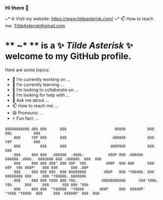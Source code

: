 ### Hi there 👋

~* 🌐 Visit my website: https://www.tildeasterisk.com/
~* 📫 How to reach me: TildeAsterisk@gmail.com


** ~* ** is a ✨ _Tilde Asterisk_ ✨ welcome to my GitHub profile.
=======
Here are some topics:

- 🔭 I’m currently working on ...
- 🌱 I’m currently learning ...
- 👯 I’m looking to collaborate on ...
- 🤔 I’m looking for help with ...
- 💬 Ask me about ...
- 📫 How to reach me: ...
- 😄 Pronouns: ...
- ⚡ Fun fact: ...

```
88888888888 d8b 888      888                      d8888          888                    d8b          888      
    888     Y8P 888      888                     d88888          888                    Y8P          888      
    888         888      888                    d88P888          888                                 888      
    888     888 888  .d88888  .d88b.           d88P 888 .d8888b  888888 .d88b.  888d888 888 .d8888b  888  888 
    888     888 888 d88" 888 d8P  Y8b         d88P  888 88K      888   d8P  Y8b 888P"   888 88K      888 .88P 
    888     888 888 888  888 88888888        d88P   888 "Y8888b. 888   88888888 888     888 "Y8888b. 888888K  
    888     888 888 Y88b 888 Y8b.           d8888888888      X88 Y88b. Y8b.     888     888      X88 888 "88b 
    888     888 888  "Y88888  "Y8888       d88P     888  88888P'  "Y888 "Y8888  888     888  88888P' 888  888 
```

<!-- <h1><strong>~ CandyBox, The Original.</strong></h1>
                <iframe id="cbframe" scrolling="no" frameBorder="0"  src="https://candybox2.github.io/candybox/"></iframe>
                <p>* When working on creating an ASCII art web game, it is hard not to draw inspiration from CandyBox. Originally released in April 2013. The sequel is programmed in TypeScript, whereas the original is in JavaScript.</p> -->
